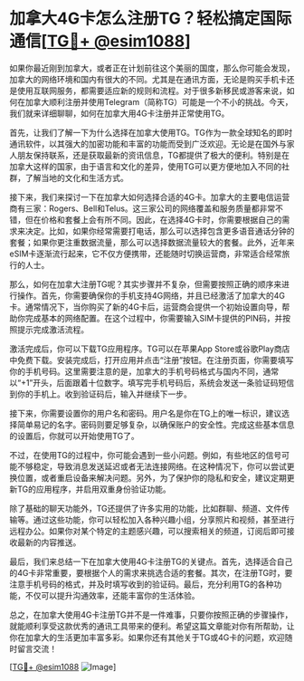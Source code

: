 # 加拿大4G卡怎么注册TG？轻松搞定国际通信[[TG💪+ @esim1088](https://t.me/s/esim1088)]

如果你最近刚到加拿大，或者正在计划前往这个美丽的国度，那么你可能会发现，加拿大的网络环境和国内有很大的不同。尤其是在通讯方面，无论是购买手机卡还是使用互联网服务，都需要适应新的规则和流程。对于很多新移民或游客来说，如何在加拿大顺利注册并使用Telegram（简称TG）可能是一个不小的挑战。今天，我们就来详细聊聊，如何在加拿大用4G卡注册并正常使用TG。

首先，让我们了解一下为什么选择在加拿大使用TG。TG作为一款全球知名的即时通讯软件，以其强大的加密功能和丰富的功能而受到广泛欢迎。无论是在国外与家人朋友保持联系，还是获取最新的资讯信息，TG都提供了极大的便利。特别是在加拿大这样的国家，由于语言和文化的差异，使用TG可以更方便地加入不同的社群，了解当地的文化和生活方式。

接下来，我们来探讨一下在加拿大如何选择合适的4G卡。加拿大的主要电信运营商有三家：Rogers、Bell和Telus。这三家公司的网络覆盖和服务质量都非常不错，但在价格和套餐上会有所不同。因此，在选择4G卡时，你需要根据自己的需求来决定。比如，如果你经常需要打电话，那么可以选择包含更多语音通话分钟的套餐；如果你更注重数据流量，那么可以选择数据流量较大的套餐。此外，近年来eSIM卡逐渐流行起来，它不仅方便携带，还能随时切换运营商，非常适合经常旅行的人士。

那么，如何在加拿大注册TG呢？其实步骤并不复杂，但需要按照正确的顺序来进行操作。首先，你需要确保你的手机支持4G网络，并且已经激活了加拿大的4G卡。通常情况下，当你购买了新的4G卡后，运营商会提供一个初始设置向导，帮助你完成基本的网络配置。在这个过程中，你需要输入SIM卡提供的PIN码，并按照提示完成激活流程。

激活完成后，你可以下载TG应用程序。TG可以在苹果App Store或谷歌Play商店中免费下载。安装完成后，打开应用并点击“注册”按钮。在注册页面，你需要填写你的手机号码。这里需要注意的是，加拿大的手机号码格式与国内不同，通常以“+1”开头，后面跟着十位数字。填写完手机号码后，系统会发送一条验证码短信到你的手机上。收到验证码后，输入并继续下一步。

接下来，你需要设置你的用户名和密码。用户名是你在TG上的唯一标识，建议选择简单易记的名字。密码则要足够复杂，以确保账户的安全性。完成这些基本信息的设置后，你就可以开始使用TG了。

不过，在使用TG的过程中，你可能会遇到一些小问题。例如，有些地区的信号可能不够稳定，导致消息发送延迟或者无法连接网络。在这种情况下，你可以尝试更换位置，或者重启设备来解决问题。另外，为了保护你的隐私和安全，建议定期更新TG的应用程序，并启用双重身份验证功能。

除了基础的聊天功能外，TG还提供了许多实用的功能，比如群聊、频道、文件传输等。通过这些功能，你可以轻松加入各种兴趣小组，分享照片和视频，甚至进行远程办公。如果你对某个特定的主题感兴趣，可以搜索相关的频道，订阅后即可接收最新的内容推送。

最后，我们来总结一下在加拿大使用4G卡注册TG的关键点。首先，选择适合自己的4G卡非常重要，要根据个人的需求来挑选合适的套餐。其次，在注册TG时，要注意手机号码的格式，并及时填写收到的验证码。最后，充分利用TG的各种功能，不仅可以提升沟通效率，还能丰富你的生活体验。

总之，在加拿大使用4G卡注册TG并不是一件难事，只要你按照正确的步骤操作，就能顺利享受这款优秀的通讯工具带来的便利。希望这篇文章能对你有所帮助，让你在加拿大的生活更加丰富多彩。如果你还有其他关于TG或4G卡的问题，欢迎随时留言交流！

[[TG💪+ @esim1088](https://t.me/s/esim1088) ![Image](https://i.postimg.cc/4NQfJmqS/Snipaste-2025-05-13-00-14-12.png)]